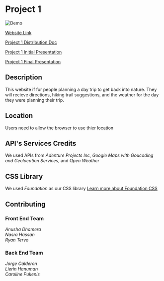 # Project 1

![Demo](./assets/trails-finder.gif)

[Website Link](https://jlcalderon.github.io/project-1/)

[Project 1 Distribution Doc](https://docs.google.com/document/d/1CCYAeF27QUyxrQqBTAXs6bHndoxuQcyzrcFDQe-ONII/edit)

[Project 1 Initial Presentation](https://docs.google.com/presentation/d/15fWQxNH_xwaA6FMyiJC9--KeFYIMj47rl4ZrrB779kU/edit?usp=sharing)

[Project 1 Final Presentation](https://docs.google.com/presentation/d/1is0evU1E2aNyx8VhjWFkZaB0Qc9CzWLkPTYOrda1X-I/edit?usp=sharing)

## Description
This website if for people planning a day trip to get back into nature. They will recieve directions, hiking trail suggestions, and the weather for the day they were planning their trip. 

## Location
Users need to allow the browser to use thier location 

## API's Services Credits
We used APIs from *Adenture Projects Inc*, *Google Maps with Goucoding and Geolocation Services*, and *Open Weather* 

## CSS Library
We used *Foundation* as our CSS library [Learn more about Foundation CSS](https://get.foundation/)

## Contributing
### Front End Team
*Anusha Dhamera*<br>
*Nasra Hassan*<br>
*Ryan Tervo*<br>
### Back End Team
*Jorge Calderon*<br>
*Lierin Hanuman*<br>
*Caroline Pukenis*<br>